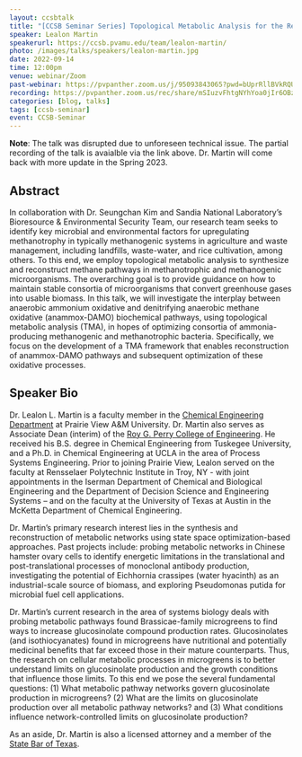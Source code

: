 ```yaml
---
layout: ccsbtalk
title: "[CCSB Seminar Series] Topological Metabolic Analysis for the Reconstruction of Anammox-DAMO Pathways in Microbial Consortia"
speaker: Lealon Martin
speakerurl: https://ccsb.pvamu.edu/team/lealon-martin/
photo: /images/talks/speakers/lealon-martin.jpg
date: 2022-09-14
time: 12:00pm
venue: webinar/Zoom
past-webinar: https://pvpanther.zoom.us/j/95093843065?pwd=bUprRllBVkRQUjBuNStuVFVNRDBTZz09
recording: https://pvpanther.zoom.us/rec/share/mSIuzvFhtgNYhYoa0jIr6OBzanV1x7Ucy0G1WsZDmUuUK1GvlxqIKDrhTIonHxZ6.5hccmLcs-KD23Xs_
categories: [blog, talks]
tags: [ccsb-seminar]
event: CCSB-Seminar
---
```


**Note**: The talk was disrupted due to unforeseen technical issue.  The partial recording of the talk is avaialble via the link above. Dr. Martin will come back with more update in the Spring 2023.

## Abstract

In collaboration with Dr. Seungchan Kim and Sandia National Laboratory’s Bioresource & Environmental Security Team, our research team seeks to identify key microbial and environmental factors for upregulating methanotrophy in typically methanogenic systems in agriculture and waste management, including landfills, waste-water, and rice cultivation, among others.  To this end, we employ topological metabolic analysis to synthesize and reconstruct methane pathways in methanotrophic and methanogenic microorganisms. The overarching goal is to provide guidance on how to maintain stable consortia of microorganisms that convert greenhouse gases into usable biomass. In this talk, we will investigate the interplay between anaerobic ammonium oxidative and denitrifying anaerobic methane oxidative (anammox-DAMO) biochemical pathways, using topological metabolic analysis (TMA), in hopes of optimizing consortia of ammonia-producing methanogenic and methanotrophic bacteria. Specifically, we focus on the development of a TMA framework that enables reconstruction of anammox-DAMO pathways and subsequent optimization of these oxidative processes.


## Speaker Bio
Dr. Lealon L. Martin is a faculty member in the [Chemical Engineering Department](https://www.pvamu.edu/cheg/cheg-faculty-martin/) at Prairie View A&M University. Dr. Martin also serves as Associate Dean (interim) of the [Roy G. Perry College of Engineering](https://www.pvamu.edu/engineering/).   He received his B.S. degree in Chemical Engineering from Tuskegee University, and a Ph.D. in Chemical Engineering at UCLA in the area of Process Systems Engineering. Prior to joining Prairie View, Lealon served on the faculty at Rensselaer Polytechnic Institute in Troy, NY - with joint appointments in the Iserman Department of Chemical and Biological Engineering and the Department of Decision Science and Engineering Systems – and on the faculty at the University of Texas at Austin in the McKetta Department of Chemical Engineering. 

Dr. Martin’s primary research interest lies in the synthesis and reconstruction of metabolic networks using state space optimization-based approaches. Past projects include: probing metabolic networks in Chinese hamster ovary cells to identify energetic limitations in the translational and post-translational processes of monoclonal antibody production, investigating the potential of Eichhornia crassipes (water hyacinth) as an industrial-scale source of biomass, and exploring Pseudomonas putida for microbial fuel cell applications. 

Dr. Martin’s current research in the area of systems biology deals with probing metabolic pathways found Brassicae-family microgreens to find ways to increase glucosinolate compound production rates. Glucosinolates (and isothiocyanates) found in microgreens have nutritional and potentially medicinal benefits that far exceed those in their mature counterparts. Thus, the research on cellular metabolic processes in microgreens is to better understand limits on glucosinolate production and the growth conditions that influence those limits. To this end we pose the several fundamental questions: (1) What metabolic pathway networks govern glucosinolate production in microgreens? (2) What are the limits on glucosinolate production over all metabolic pathway networks?  and (3) What conditions influence network-controlled limits on glucosinolate production?

As an aside, Dr. Martin is also a licensed attorney and a member of the [State Bar of Texas](https://www.texasbar.com). 

